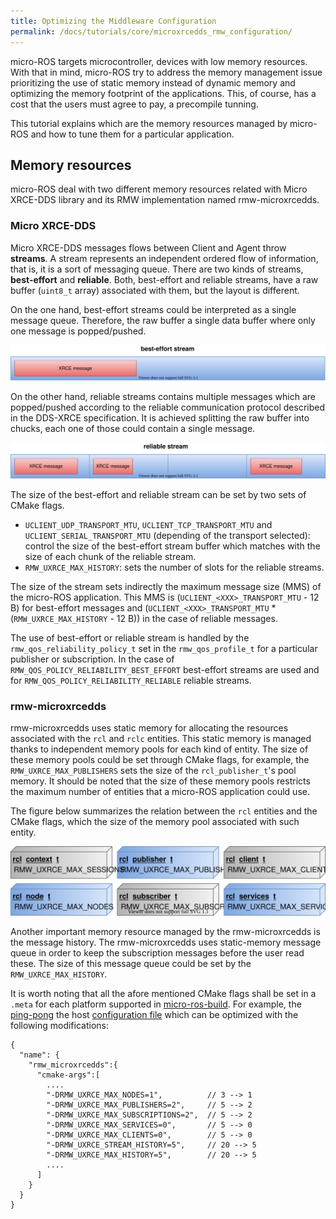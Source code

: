 ```yaml
---
title: Optimizing the Middleware Configuration
permalink: /docs/tutorials/core/microxrcedds_rmw_configuration/
---
```


micro-ROS targets microcontroller, devices with low memory resources.
With that in mind, micro-ROS try to address the memory management issue prioritizing the use of static memory instead of dynamic memory and optimizing the memory footprint of the applications. This, of course, has a cost that the users must agree to pay, a precompile tunning.

This tutorial explains which are the memory resources managed by micro-ROS and how to tune them for a particular application.

## Memory resources

micro-ROS deal with two different memory resources related with Micro XRCE-DDS library and its RMW implementation named rmw-microxrcedds.

### Micro XRCE-DDS

Micro XRCE-DDS messages flows between Client and Agent throw **streams**.
A stream represents an independent ordered flow of information, that is, it is a sort of messaging queue.
There are two kinds of streams, **best-effort** and **reliable**.
Both, best-effort and reliable streams, have a raw buffer (`uint8_t` array) associated with them, but the layout is different.

On the one hand, best-effort streams could be interpreted as a single message queue.
Therefore, the raw buffer a single data buffer where only one message is popped/pushed.

![](./imgs/best_effort_stream.svg)

On the other hand, reliable streams contains multiple messages which are popped/pushed according to the reliable communication protocol described in the DDS-XRCE specification.
It is achieved splitting the raw buffer into chucks, each one of those could contain a single message.

![](./imgs/reliable_strea.svg)

The size of the best-effort and reliable stream can be set by two sets of CMake flags.

* `UCLIENT_UDP_TRANSPORT_MTU`, `UCLIENT_TCP_TRANSPORT_MTU` and `UCLIENT_SERIAL_TRANSPORT_MTU` (depending of the transport selected): control the size of the best-effort stream buffer which matches with the size of each chunk of the reliable stream.
* `RMW_UXRCE_MAX_HISTORY`: sets the number of slots for the reliable streams.

The size of the stream sets indirectly the maximum message size (MMS) of the micro-ROS application.
This MMS is (`UCLIENT_<XXX>_TRANSPORT_MTU` - 12 B) for best-effort messages and (`UCLIENT_<XXX>_TRANSPORT_MTU` * (`RMW_UXRCE_MAX_HISTORY` - 12 B)) in the case of reliable messages.

The use of best-effort or reliable stream is handled by the `rmw_qos_reliability_policy_t` set in the `rmw_qos_profile_t` for a particular publisher or subscription.
In the case of `RMW_QOS_POLICY_RELIABILITY_BEST_EFFORT` best-effort streams are used and for `RMW_QOS_POLICY_RELIABILITY_RELIABLE` reliable streams.

### rmw-microxrcedds

rmw-microxrcedds uses static memory for allocating the resources associated with the `rcl` and `rclc` entities.
This static memory is managed thanks to independent memory pools for each kind of entity.
The size of these memory pools could be set through CMake flags,
for example, the `RMW_UXRCE_MAX_PUBLISHERS` sets the size of the `rcl_publisher_t`'s pool memory.
It should be noted that the size of these memory pools restricts the maximum number of entities that a micro-ROS application could use.

The figure below summarizes the relation between the `rcl` entities and the CMake flags, which the size of the memory pool associated with such entity.

![](./imgs/micro_ros_memory.svg)

Another important memory resource managed by the rmw-microxrcedds is the message history.
The rmw-microxrcedds uses static-memory message queue in order to keep the subscription messages before the user read these.
The size of this message queue could be set by the `RMW_UXRCE_MAX_HISTORY`.

It is worth noting that all the afore mentioned CMake flags shall be set in a `.meta` for each platform supported in [micro-ros-build](https://github.com/micro-ROS/micro-ros-build).
For example, the [ping-pong](https://micro-ros.github.io//docs/tutorials/core/first_application_linux/) the host [configuration file](https://github.com/micro-ROS/micro-ros-build/blob/dashing/micro_ros_setup/config/host/generic/client-host-colcon.meta) which can be optimized with the following modifications:

```
{
  "name": {
    "rmw_microxrcedds":{
      "cmake-args":[
        ....
        "-DRMW_UXRCE_MAX_NODES=1",          // 3 --> 1
        "-DRMW_UXRCE_MAX_PUBLISHERS=2",     // 5 --> 2
        "-DRMW_UXRCE_MAX_SUBSCRIPTIONS=2",  // 5 --> 2
        "-DRMW_UXRCE_MAX_SERVICES=0",       // 5 --> 0
        "-DRMW_UXRCE_MAX_CLIENTS=0",        // 5 --> 0
        "-DRMW_UXRCE_STREAM_HISTORY=5",     // 20 --> 5
        "-DRMW_UXRCE_MAX_HISTORY=5",        // 20 --> 5
        ....
      ]
    }
  }
}
```

